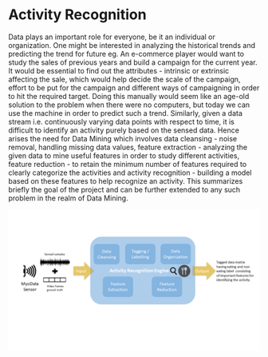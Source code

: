 # Activity Recognition


Data plays an important role for everyone, be it an individual or organization. One might be interested in analyzing the historical trends and predicting the trend for future eg. An e-commerce player would want to study the sales of previous years and build a campaign for the current year. It would be essential to find out the attributes - intrinsic or extrinsic affecting the sale, which would help decide the scale of the campaign, effort to be put for the campaign and different ways of campaigning in order to hit the required target. Doing this manually would seem like an age-old solution to the problem when there were no computers, but today we can use the machine in order to predict such a trend. Similarly, given a data stream i.e. continuously varying data points with respect to time, it is difficult to identify an activity purely based on the sensed data. Hence arises the need for Data Mining which involves data cleansing - noise removal, handling missing data values, feature extraction - analyzing the given data to mine useful features in order to study different activities, feature reduction - to retain the minimum number of features required to clearly categorize the activities and activity recognition - building a model based on these features to help recognize an activity. This summarizes briefly the goal of the project and can be further extended to any such problem in the realm of Data Mining.

![](introduction.png)